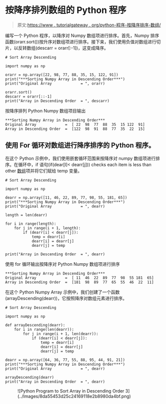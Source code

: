 # 按降序排列数组的 Python 程序

> 原文:[https://www . tutorialgateway . org/python-程序-按降序排序-数组/](https://www.tutorialgateway.org/python-program-to-sort-array-in-descending-order/)

编写一个 Python 程序，以降序对 Numpy 数组项进行排序。首先，Numpy 排序函数(orarr.sort())按升序对数组项进行排序。接下来，我们使用负值对数组进行切片，以反转数组(descarr = orarr[:-1])，这变成降序。

```
# Sort Array Descending

import numpy as np

orarr = np.array([22, 98, 77, 88, 35, 15, 122, 91])
print("***Sorting Numpy Array in Descending Order***")
print("Original Array             = ", orarr)

orarr.sort()
descarr = orarr[::-1]
print("Array in Descending Order  = ", descarr)
```

按降序排列 Python Numpy 数组项目输出

```
***Sorting Numpy Array in Descending Order***
Original Array             =  [ 22  98  77  88  35  15 122  91]
Array in Descending Order  =  [122  98  91  88  77  35  22  15]
```

## 使用 For 循环对数组进行降序排序的 Python 程序。

在这个 Python 示例中，我们使用嵌套循环范围来按降序对 numpy 数组项进行排序。在循环中，if 语句(if(dear[I]< dearr[j])) checks each item is less than other [数组](https://www.tutorialgateway.org/python-numpy-array/)项并将它们赋给 temp 变量。

```
# Sort Array Descending

import numpy as np

dearr = np.array([11, 46, 22, 89, 77, 98, 55, 181, 65])
print("***Sorting Numpy Array in Descending Order***")
print("Original Array             = ", dearr)

length = len(dearr)

for i in range(length):
    for j in range(i + 1, length):
        if (dearr[i] < dearr[j]):
            temp = dearr[i]
            dearr[i] = dearr[j]
            dearr[j] = temp

print("Array in Descending Order  = ", dearr)
```

使用 for 循环输出按降序对 Python Numpy 数组项进行排序

```
***Sorting Numpy Array in Descending Order***
Original Array             =  [ 11  46  22  89  77  98  55 181  65]
Array in Descending Order  =  [181  98  89  77  65  55  46  22  11]
```

在这个 Python Numpy Array 示例中，我们创建了一个函数(arrayDescending(dearr))，它按照降序对数组元素进行排序。

```
# Sort Array Descending

import numpy as np

def arrayDescending(dearr):
    for i in range(len(dearr)):
        for j in range(i + 1, len(dearr)):
            if (dearr[i] < dearr[j]):
                temp = dearr[i]
                dearr[i] = dearr[j]
                dearr[j] = temp

dearr = np.array([64, 36, 77, 55, 88, 95, 44, 91, 21])
print("***Sorting Numpy Array in Descending Order***")
print("Original Array             = ", dearr)

arrayDescending(dearr)
print("Array in Descending Order  = ", dearr)
```

<figure class="wp-block-image size-large">![Python Program to Sort Array in Descending Order 3](../Images/8da55453d25c24169118e2b8980da4bf.png)</figure>